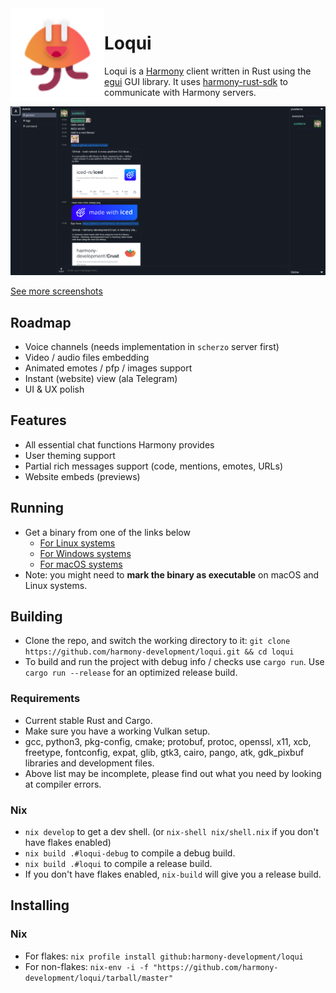 <img align="left" src="./resources/loqui.svg" width="150"/>
<h1 align="left" style="font-weight: bold;">Loqui</h1>

Loqui is a [Harmony] client written in Rust using the [egui] GUI library.
It uses [harmony-rust-sdk] to communicate with Harmony servers.

![Loqui](resources/main.png)

[See more screenshots](./resources)

## Roadmap

- Voice channels (needs implementation in `scherzo` server first)
- Video / audio files embedding
- Animated emotes / pfp / images support
- Instant (website) view (ala Telegram)
- UI & UX polish

## Features

- All essential chat functions Harmony provides
- User theming support
- Partial rich messages support (code, mentions, emotes, URLs)
- Website embeds (previews)

## Running

- Get a binary from one of the links below
    - [For Linux systems](https://github.com/harmony-development/Loqui/releases/download/continuous/loqui-linux)
    - [For Windows systems](https://github.com/harmony-development/Loqui/releases/download/continuous/loqui-windows.exe)
    - [For macOS systems](https://github.com/harmony-development/Loqui/releases/download/continuous/loqui-macos)
- Note: you might need to **mark the binary as executable** on macOS and Linux systems.

## Building

- Clone the repo, and switch the working directory to it: `git clone https://github.com/harmony-development/loqui.git && cd loqui`
- To build and run the project with debug info / checks use `cargo run`. Use `cargo run --release` for an optimized release build.

### Requirements
- Current stable Rust and Cargo.
- Make sure you have a working Vulkan setup.
- gcc, python3, pkg-config, cmake; protobuf, protoc, openssl, x11, xcb, freetype, fontconfig, expat, glib, gtk3, cairo, pango, atk, gdk_pixbuf libraries and development files.
- Above list may be incomplete, please find out what you need by looking at compiler errors.

### Nix
- `nix develop` to get a dev shell. (or `nix-shell nix/shell.nix` if you don't have flakes enabled)
- `nix build .#loqui-debug` to compile a debug build.
- `nix build .#loqui` to compile a release build.
- If you don't have flakes enabled, `nix-build` will give you a release build.

## Installing

### Nix
- For flakes: `nix profile install github:harmony-development/loqui`
- For non-flakes: `nix-env -i -f "https://github.com/harmony-development/loqui/tarball/master"`

[Harmony]: https://github.com/harmony-development
[harmony-rust-sdk]: https://github.com/harmony-development/harmony_rust_sdk
[egui]: https://github.com/emilk/egui